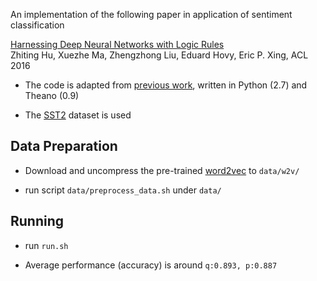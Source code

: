 An implementation of the following paper in application of sentiment classification

[Harnessing Deep Neural Networks with Logic Rules](https://arxiv.org/abs/1603.06318)  
Zhiting Hu, Xuezhe Ma, Zhengzhong Liu, Eduard Hovy, Eric P. Xing, ACL 2016

  * The code is adapted from [previous work](https://github.com/yoonkim/CNN_sentence), written in Python (2.7) and Theano (0.9)

  * The [SST2](http://nlp.stanford.edu/sentiment/treebank.html) dataset is used

## Data Preparation ##

  * Download and uncompress the pre-trained [word2vec](https://drive.google.com/file/d/0B7XkCwpI5KDYNlNUTTlSS21pQmM/edit) to `data/w2v/`

  * run script `data/preprocess_data.sh` under `data/`

## Running ##

  * run `run.sh`

  * Average performance (accuracy) is around `q:0.893, p:0.887`
